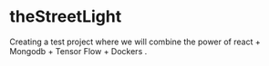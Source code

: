 # theStreetLight
Creating a test project where we will combine the power of react + Mongodb + Tensor Flow + Dockers .
